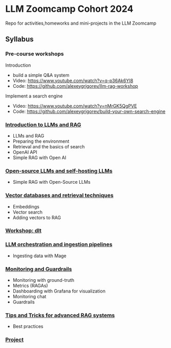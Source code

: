 # LLM Zoomcamp Cohort 2024

Repo for activities,homeworks and mini-projects in the LLM Zoomcamp

## Syllabus

### Pre-course workshops

Introduction

* build a simple Q&A system 
* Video: https://www.youtube.com/watch?v=q-p36Ak6YI8
* Code: https://github.com/alexeygrigorev/llm-rag-workshop

Implement a search engine

* Video: https://www.youtube.com/watch?v=nMrGK5QgPVE
* Code: https://github.com/alexeygrigorev/build-your-own-search-engine

### [Introduction to LLMs and RAG](Module01/)

* LLMs and RAG
* Preparing the environment 
* Retrieval and the basics of search
* OpenAI API
* Simple RAG with Open AI

### [Open-source LLMs and self-hosting LLMs](module02/)

* Simple RAG with Open-Source LLMs

### [Vector databases and retrieval techniques]()

* Embeddings
* Vector search
* Adding vectors to RAG

### [Workshop: dlt]()


### [LLM orchestration and ingestion pipelines]()

* Ingesting data with Mage

### [Monitoring and Guardrails]()

* Monitoring with ground-truth
* Metrics (RAGAs)
* Dashboarding with Grafana for visualization
* Monitoring chat
* Guardrails


### [Tips and Tricks for advanced RAG systems]()

* Best practices

### [Project]()
